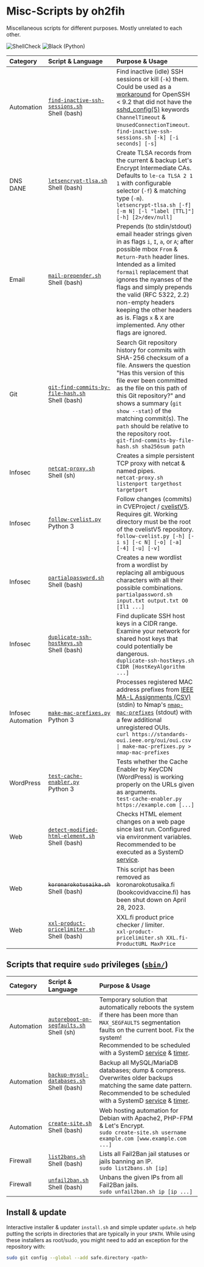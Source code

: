 # Misc-Scripts by oh2fih

Miscellaneous scripts for different purposes. Mostly unrelated to each other.

![ShellCheck](https://github.com/oh2fih/Misc-Scripts/workflows/ShellCheck/badge.svg)
![Black (Python)](https://github.com/oh2fih/Misc-Scripts/workflows/Black%20(Python)/badge.svg)

| Category | Script & Language | Purpose & Usage |
|:---|:---|:---|
| Automation | [`find-inactive-ssh-sessions.sh`](bin/find-inactive-ssh-sessions.sh)<br>Shell (bash) | Find inactive (idle) SSH sessions or kill (`-k`) them. Could be used as a [workaround](https://serverfault.com/a/1162840/274176) for OpenSSH < 9.2 that did not have the [sshd_config(5)](https://man.openbsd.org/sshd_config) keywords `ChannelTimeout` & `UnusedConnectionTimeout`.<br>`find-inactive-ssh-sessions.sh [-k] [-i seconds] [-s]`|
| DNS<br>DANE | [`letsencrypt-tlsa.sh`](bin/letsencrypt-tlsa.sh)<br>Shell (bash) | Create TLSA records from the current & backup Let's Encrypt Intermediate CAs. Defaults to `le-ca TLSA 2 1 1` with configurable selector (`-f`) & matching type (`-m`).<br>`letsencrypt-tlsa.sh [-f] [-m N] [-l "label [TTL]"] [-h] [2>/dev/null]`|
| Email | [`mail-prepender.sh`](bin/mail-prepender.sh)<br>Shell (bash) | Prepends (to stdin/stdout) email header strings given in as flags `i`, `I`, `a`, or `A`; after possible mbox `From` & `Return-Path` header lines. Intended as a limited `formail` replacement that ignores the nyanses of the flags and simply prepends the valid (RFC 5322, 2.2) non-empty headers keeping the other headers as is. Flags `x` & `X` are implemented. Any other flags are ignored. |
| Git | [`git-find-commits-by-file-hash.sh`](bin/git-find-commits-by-file-hash.sh)<br>Shell (bash) | Search Git repository history for commits with SHA-256 checksum of a file. Answers the question "Has this version of this file ever been committed as the file on this path of this Git repository?" and shows a summary (`git show --stat`) of the matching commit(s). The `path` should be relative to the repository root.<br>`git-find-commits-by-file-hash.sh sha256sum path`|
| Infosec | [`netcat-proxy.sh`](bin/netcat-proxy.sh)<br>Shell (sh) | Creates a simple persistent TCP proxy with netcat & named pipes.<br>`netcat-proxy.sh listenport targethost targetport` |
| Infosec | [`follow-cvelist.py`](bin/follow-cvelist.py)<br>Python 3 | Follow changes (commits) in CVEProject / [cvelistV5](https://github.com/CVEProject/cvelistV5). Requires git. Working directory must be the root of the cvelistV5 repository.<br>`follow-cvelist.py [-h] [-i s] [-c N] [-o] [-a] [-4] [-u] [-v]`|
| Infosec | [`partialpassword.sh`](bin/partialpassword.sh)<br>Shell (bash) | Creates a new wordlist from a wordlist by replacing all ambiguous characters with all their possible combinations.<br>`partialpassword.sh input.txt output.txt O0 [Il1 ...]` |
| Infosec | [`duplicate-ssh-hostkeys.sh`](bin/duplicate-ssh-hostkeys.sh)<br>Shell (bash) | Find duplicate SSH host keys in a CIDR range. Examine your network for shared host keys that could potentially be dangerous.<br>`duplicate-ssh-hostkeys.sh CIDR [HostKeyAlgorithm ...]` |
| Infosec<br>Automation | [`make-mac-prefixes.py`](bin/make-mac-prefixes.py)<br>Python 3 | Processes registered MAC address prefixes from [IEEE MA-L Assignments (CSV)](https://standards.ieee.org/products-programs/regauth/) (stdin) to Nmap's [`nmap-mac-prefixes`](https://github.com/nmap/nmap/blob/master/nmap-mac-prefixes)  (stdout) with a few additional unregistered OUIs.<br>`curl https://standards-oui.ieee.org/oui/oui.csv \| make-mac-prefixes.py > nmap-mac-prefixes` |
| WordPress | [`test-cache-enabler.py`](bin/test-cache-enabler.py)<br>Python 3 | Tests whether the Cache Enabler by KeyCDN (WordPress) is working properly on the URLs given as arguments.<br>`test-cache-enabler.py https://example.com [...]` |
| Web | [`detect-modified-html-element.sh`](bin/detect-modified-html-element.sh)<br>Shell (bash) | Checks HTML element changes on a web page since last run. Configured via environment variables.<br>Recommended to be executed as a SystemD [service](systemd/detect-modified-html-element.service.example). |
| Web | <del>`koronarokotusaika.sh`</del><br>Shell (bash) | This script has been removed as koronarokotusaika.fi (bookcovidvaccine.fi) has been shut down on April 28, 2023. |
| Web | [`xxl-product-pricelimiter.sh`](bin/xxl-product-pricelimiter.sh)<br>Shell (bash) | XXL.fi product price checker / limiter.<br>`xxl-product-pricelimiter.sh XXL.fi-ProductURL MaxPrice` |

## Scripts that require `sudo` privileges ([`sbin/`](sbin/))

| Category | Script & Language | Purpose & Usage |
|:---|:---|:---|
| Automation | [`autoreboot-on-segfaults.sh`](sbin/autoreboot-on-segfaults.sh)<br>Shell (sh) | Temporary solution that automatically reboots the system if there has been more than `MAX_SEGFAULTS` segmentation faults on the current boot. Fix the system!<br>Recommended to be scheduled with a SystemD [service](systemd/autoreboot-on-segfaults.service.example) & [timer](systemd/autoreboot-on-segfaults.service.example).|
| Automation | [`backup-mysql-databases.sh`](sbin/backup-mysql-databases.sh)<br>Shell (bash) | Backup all MySQL/MariaDB databases; dump & compress. Overwrites older backups matching the same date pattern.<br>Recommended to be scheduled with a SystemD [service](systemd/backup-mysql-databases.service.example) & [timer](systemd/backup-mysql-databases.timer.example).|
| Automation | [`create-site.sh`](sbin/create-site.sh)<br>Shell (bash) | Web hosting automation for Debian with Apache2, PHP-FPM & Let's Encrypt.<br>`sudo create-site.sh username example.com [www.example.com ...]` |
| Firewall | [`list2bans.sh`](sbin/list2bans.sh)<br>Shell (bash) | Lists all Fail2Ban jail statuses or jails banning an IP.<br>`sudo list2bans.sh [ip]` |
| Firewall | [`unfail2ban.sh`](sbin/unfail2ban.sh)<br>Shell (bash) | Unbans the given IPs from all Fail2Ban jails.<br>`sudo unfail2ban.sh ip [ip ...]` |

## Install & update

Interactive installer & updater `install.sh` and simple updater `update.sh` help putting the scripts in directories that are typically in your `$PATH`. While using these installers as root/sudo, you might need to add an exception for the repository with:

```bash
sudo git config --global --add safe.directory <path>
```
